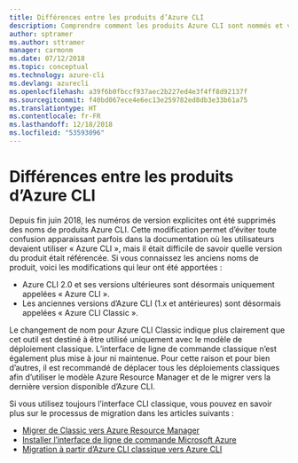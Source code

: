 ```yaml
---
title: Différences entre les produits d’Azure CLI
description: Comprendre comment les produits Azure CLI sont nommés et versionnés, et comment ils sont mis à jour.
author: sptramer
ms.author: sttramer
manager: carmonm
ms.date: 07/12/2018
ms.topic: conceptual
ms.technology: azure-cli
ms.devlang: azurecli
ms.openlocfilehash: a39f6b0fbccf937aec2b227ed4e3f4ff8d92137f
ms.sourcegitcommit: f40bd067ece4e6ec13e259782ed8db3e33b61a75
ms.translationtype: HT
ms.contentlocale: fr-FR
ms.lasthandoff: 12/18/2018
ms.locfileid: "53593096"
---
```

# <a name="differences-between-azure-cli-products"></a>Différences entre les produits d’Azure CLI

Depuis fin juin 2018, les numéros de version explicites ont été supprimés des noms de produits Azure CLI. Cette modification permet d’éviter toute confusion apparaissant parfois dans la documentation où les utilisateurs devaient utiliser « Azure CLI », mais il était difficile de savoir quelle version du produit était référencée. Si vous connaissez les anciens noms de produit, voici les modifications qui leur ont été apportées :

* Azure CLI 2.0 et ses versions ultérieures sont désormais uniquement appelées « Azure CLI ».
* Les anciennes versions d’Azure CLI (1.x et antérieures) sont désormais appelées « Azure CLI Classic ».

Le changement de nom pour Azure CLI Classic indique plus clairement que cet outil est destiné à être utilisé uniquement avec le modèle de déploiement classique. L’interface de ligne de commande classique n’est également plus mise à jour ni maintenue. Pour cette raison et pour bien d’autres, il est recommandé de déplacer tous les déploiements classiques afin d’utiliser le modèle Azure Resource Manager et de le migrer vers la dernière version disponible d’Azure CLI.

Si vous utilisez toujours l’interface CLI classique, vous pouvez en savoir plus sur le processus de migration dans les articles suivants :

* [Migrer de Classic vers Azure Resource Manager](/azure/virtual-machines/linux/migration-classic-resource-manager-overview)
* [Installer l’interface de ligne de commande Microsoft Azure](install-azure-cli.md)
* [Migration à partir d’Azure CLI classique vers Azure CLI](https://github.com/Azure/azure-cli/blob/dev/doc/classic_cli_migration.md)
